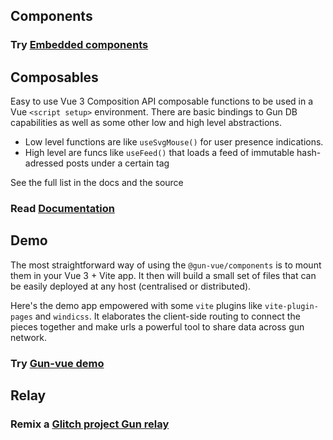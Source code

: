 ## Components

### Try [Embedded components](/components/)

## Composables

Easy to use Vue 3 Composition API composable functions to be used in a Vue `<script setup>` environment. There are basic bindings to Gun DB capabilities as well as some other low and high level abstractions.

- Low level functions are like `useSvgMouse()` for user presence indications.
- High level are funcs like `useFeed()` that loads a feed of immutable hash-adressed posts under a certain tag

See the full list in the docs and the source

### Read <a href="/docs/" target="_blank" style="font-weight:bold" >Documentation</a>

## Demo

The most straightforward way of using the `@gun-vue/components` is to mount them in your Vue 3 + Vite app. It then will build a small set of files that can be easily deployed at any host (centralised or distributed).

Here's the demo app empowered with some `vite` plugins like `vite-plugin-pages` and `windicss`. It elaborates the client-side routing to connect the pieces together and make urls a powerful tool to share data across gun network.

### Try <a href="/demo/" target="_blank" >Gun-vue demo</a>

## Relay

### Remix a [Glitch project Gun relay](https://glitch.com/~etogun)
